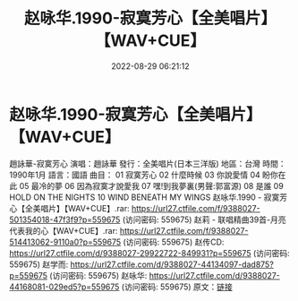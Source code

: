 ﻿---
title: 赵咏华.1990-寂寞芳心【全美唱片】【WAV+CUE】
date: 2022-08-29 06:21:12
categories: WAV车载音乐、镜像
tags: 华语中文
---
# 赵咏华.1990-寂寞芳心【全美唱片】【WAV+CUE】

趙詠華-寂寞芳心
演唱：趙詠華
發行：全美唱片(日本三洋版)
地區：台灣
時間：1990年1月
語言：國語
曲目：
01 寂寞芳心
02 什麼時候
03 你說愛情
04 盼你在此
05 最冷的夢
06 因為寂寞才說愛我
07 嘿!到我夢裏(男聲:郭富源)
08 是誰
09 HOLD ON THE NIGHTS
10 WIND BENEATH MY WINGS
赵咏华.1990 - 寂寞芳心【全美唱片】【WAV+CUE】.rar: https://url27.ctfile.com/f/9388027-501354018-47f3f9?p=559675
(访问密码: 559675)
赵莉 - 联唱精曲39首-月亮代表我的心【WAV+CUE】.rar: https://url27.ctfile.com/f/9388027-514413062-9110a0?p=559675
(访问密码: 559675)
赵传CD: https://url27.ctfile.com/d/9388027-29922722-849931?p=559675
(访问密码: 559675)
赵学而: https://url27.ctfile.com/d/9388027-44134097-dad875?p=559675
(访问密码: 559675)
赵咏华: https://url27.ctfile.com/d/9388027-44168081-029ed5?p=559675
(访问密码: 559675)
原文：[链接](https://blog.sina.com.cn/s/blog_1647c7e7601030z40.html)